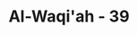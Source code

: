 ---
title: "Al-Waqi'ah - 39"
no: 39
arabic_no: ٣٩
ayah: ثُلَّةٌ مِّنَ الْاَوَّلِيْنَۙ  
translation: "segolongan besar dari orang-orang yang terdahulu,"
tafsir: "Setelah dijelaskan pelbagai nikmat dan kesenangan yang disediakan bagi penghuni surga, kenikmatan dan kesenangan yang belum pernah dilihat oleh mata, belum pernah didengar oleh telinga siapa pun dan bahkan belum pernah diduga, dan dilamunkan oleh khayalan dan hati siapa pun. Dijelaskan bahwa nikmat dan kesenangan tersebut disediakan untuk golongan kanan yang sebahagian besar terdiri dari umat-umat pengikut nabi dan rasul terdahulu, dan sebahagian besar lagi terdiri dari pengikut-pengikut Nabi Muhammad saw."
---